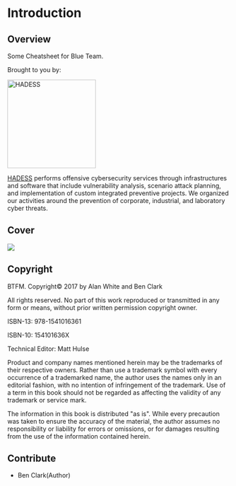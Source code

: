 # Introduction

## Overview

Some Cheatsheet for Blue Team.

Brought to you by:

<img src="https://hadess.io/wp-content/uploads/2022/04/LOGOTYPE-tag-white-.png" alt="HADESS" width="200"/>

[HADESS](https://hadess.io) performs offensive cybersecurity services through infrastructures and software that include vulnerability analysis, scenario attack planning, and implementation of custom integrated preventive projects. We organized our activities around the prevention of corporate, industrial, and laboratory cyber threats.

## Cover

![](.gitbook/assets/31asjs0ghyl._sx322_bo1-204-203-200_.jpg)

## Copyright

BTFM. Copyright© 2017 by Alan White and Ben Clark

All rights reserved. No part of this work reproduced or transmitted in any form or means, without prior written permission copyright owner.

ISBN-13: 978-1541016361

ISBN-10: 154101636X 

Technical Editor: Matt Hulse 

Product and company names mentioned herein may be the trademarks of their respective owners. Rather than use a trademark symbol with every occurrence of a trademarked name, the author uses the names only in an editorial fashion, with no intention of infringement of the trademark. Use of a term in this book should not be regarded as affecting the validity of any trademark or service mark.

The information in this book is distributed "as is". While every precaution was taken to ensure the accuracy of the material, the author assumes no responsibility or liability for errors or omissions, or for damages resulting from the use of the information contained herein.

## Contribute

* Ben Clark\(Author\)

